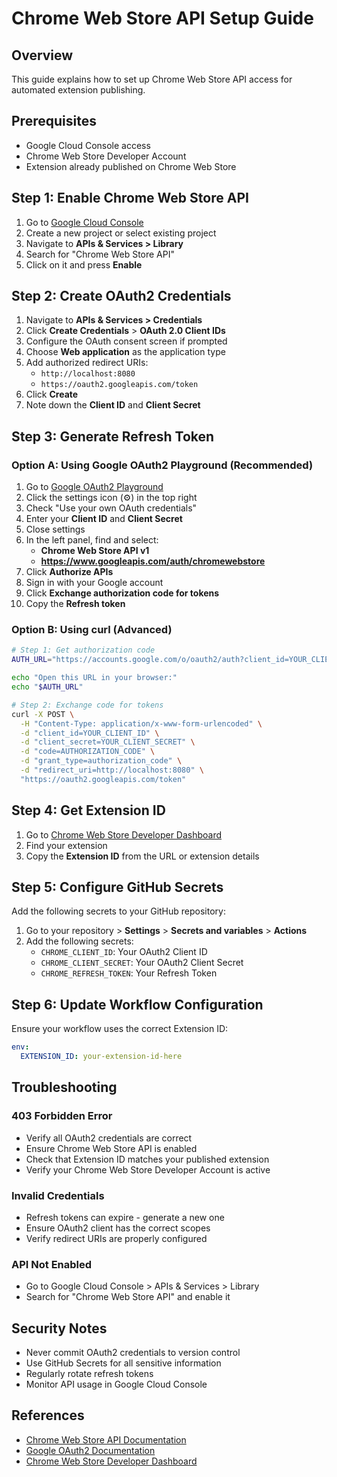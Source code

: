 # Chrome Web Store API Setup Guide

## Overview

This guide explains how to set up Chrome Web Store API access for automated extension publishing.

## Prerequisites

- Google Cloud Console access
- Chrome Web Store Developer Account
- Extension already published on Chrome Web Store

## Step 1: Enable Chrome Web Store API

1. Go to [Google Cloud Console](https://console.cloud.google.com/)
2. Create a new project or select existing project
3. Navigate to **APIs & Services > Library**
4. Search for "Chrome Web Store API"
5. Click on it and press **Enable**

## Step 2: Create OAuth2 Credentials

1. Navigate to **APIs & Services > Credentials**
2. Click **Create Credentials** > **OAuth 2.0 Client IDs**
3. Configure the OAuth consent screen if prompted
4. Choose **Web application** as the application type
5. Add authorized redirect URIs:
   - `http://localhost:8080`
   - `https://oauth2.googleapis.com/token`
6. Click **Create**
7. Note down the **Client ID** and **Client Secret**

## Step 3: Generate Refresh Token

### Option A: Using Google OAuth2 Playground (Recommended)

1. Go to [Google OAuth2 Playground](https://developers.google.com/oauthplayground/)
2. Click the settings icon (⚙️) in the top right
3. Check "Use your own OAuth credentials"
4. Enter your **Client ID** and **Client Secret**
5. Close settings
6. In the left panel, find and select:
   - **Chrome Web Store API v1**
   - **https://www.googleapis.com/auth/chromewebstore**
7. Click **Authorize APIs**
8. Sign in with your Google account
9. Click **Exchange authorization code for tokens**
10. Copy the **Refresh token**

### Option B: Using curl (Advanced)

```bash
# Step 1: Get authorization code
AUTH_URL="https://accounts.google.com/o/oauth2/auth?client_id=YOUR_CLIENT_ID&redirect_uri=http://localhost:8080&scope=https://www.googleapis.com/auth/chromewebstore&response_type=code&access_type=offline"

echo "Open this URL in your browser:"
echo "$AUTH_URL"

# Step 2: Exchange code for tokens
curl -X POST \
  -H "Content-Type: application/x-www-form-urlencoded" \
  -d "client_id=YOUR_CLIENT_ID" \
  -d "client_secret=YOUR_CLIENT_SECRET" \
  -d "code=AUTHORIZATION_CODE" \
  -d "grant_type=authorization_code" \
  -d "redirect_uri=http://localhost:8080" \
  "https://oauth2.googleapis.com/token"
```

## Step 4: Get Extension ID

1. Go to [Chrome Web Store Developer Dashboard](https://chrome.google.com/webstore/devconsole/)
2. Find your extension
3. Copy the **Extension ID** from the URL or extension details

## Step 5: Configure GitHub Secrets

Add the following secrets to your GitHub repository:

1. Go to your repository > **Settings** > **Secrets and variables** > **Actions**
2. Add the following secrets:
   - `CHROME_CLIENT_ID`: Your OAuth2 Client ID
   - `CHROME_CLIENT_SECRET`: Your OAuth2 Client Secret
   - `CHROME_REFRESH_TOKEN`: Your Refresh Token

## Step 6: Update Workflow Configuration

Ensure your workflow uses the correct Extension ID:

```yaml
env:
  EXTENSION_ID: your-extension-id-here
```

## Troubleshooting

### 403 Forbidden Error

- Verify all OAuth2 credentials are correct
- Ensure Chrome Web Store API is enabled
- Check that Extension ID matches your published extension
- Verify your Chrome Web Store Developer Account is active

### Invalid Credentials

- Refresh tokens can expire - generate a new one
- Ensure OAuth2 client has the correct scopes
- Verify redirect URIs are properly configured

### API Not Enabled

- Go to Google Cloud Console > APIs & Services > Library
- Search for "Chrome Web Store API" and enable it

## Security Notes

- Never commit OAuth2 credentials to version control
- Use GitHub Secrets for all sensitive information
- Regularly rotate refresh tokens
- Monitor API usage in Google Cloud Console

## References

- [Chrome Web Store API Documentation](https://developer.chrome.com/docs/webstore/api/)
- [Google OAuth2 Documentation](https://developers.google.com/identity/protocols/oauth2)
- [Chrome Web Store Developer Dashboard](https://chrome.google.com/webstore/devconsole/)
